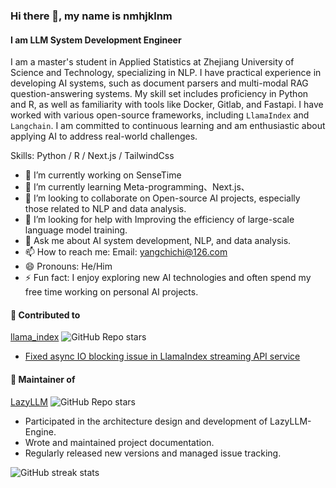 ### Hi there 👋, my name is nmhjklnm
#### I am LLM System Development Engineer
I am a master's student in Applied Statistics at Zhejiang University of Science and Technology, specializing in NLP. I have practical experience in developing AI systems, such as document parsers and multi-modal RAG question-answering systems. My skill set includes proficiency in Python and R, as well as familiarity with tools like Docker, Gitlab, and Fastapi. I have worked with various open-source frameworks, including `LlamaIndex` and `Langchain`. I am committed to continuous learning and am enthusiastic about applying AI to address real-world challenges.

Skills: Python / R / Next.js / TailwindCss

- 🔭 I’m currently working on SenseTime 
- 🌱 I’m currently learning Meta-programming、Next.js、 
- 👯 I’m looking to collaborate on Open-source AI projects, especially those related to NLP and data analysis. 
- 🤔 I’m looking for help with Improving the efficiency of large-scale language model training. 
- 💬 Ask me about AI system development, NLP, and data analysis. 
- 📫 How to reach me: Email: yangchichi@126.com  
- 😄 Pronouns: He/Him 
- ⚡ Fun fact: I enjoy exploring new AI technologies and often spend my free time working on personal AI projects. 

#### 🌟 Contributed to

[llama_index](https://github.com/run-llama/llama_index) ![GitHub Repo stars](https://img.shields.io/github/stars/run-llama/llama_index?style=social)
- [Fixed async IO blocking issue in LlamaIndex streaming API service](https://github.com/run-llama/llama_index/pull/14714)

#### 🔧 Maintainer of

[LazyLLM](https://github.com/LazyAGI/LazyLLM) ![GitHub Repo stars](https://img.shields.io/github/stars/LazyAGI/LazyLLM?style=social)
- Participated in the architecture design and development of LazyLLM-Engine.
- Wrote and maintained project documentation.
- Regularly released new versions and managed issue tracking.
  
![GitHub streak stats](https://streak-stats.demolab.com/?user=nmhjklnm)  

